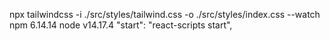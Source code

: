  npx tailwindcss -i ./src/styles/tailwind.css -o ./src/styles/index.css --watch
 npm 6.14.14
 node v14.17.4
"start": "react-scripts start",
